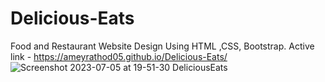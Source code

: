 # Delicious-Eats
Food and Restaurant Website Design Using HTML ,CSS, Bootstrap.
Active link - https://ameyrathod05.github.io/Delicious-Eats/
![Screenshot 2023-07-05 at 19-51-30 DeliciousEats](https://github.com/AmeyRathod05/Delicious-Eats/assets/127238907/82d67122-bf51-4707-8906-336491f7267f)
